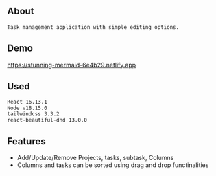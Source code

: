 ## About
    Task management application with simple editing options.

## Demo

https://stunning-mermaid-6e4b29.netlify.app

## Used
    React 16.13.1
    Node v18.15.0
    tailwindcss 3.3.2
    react-beautiful-dnd 13.0.0

## Features
- Add/Update/Remove Projects, tasks, subtask, Columns
- Columns and tasks can be sorted using drag and drop functinalities
